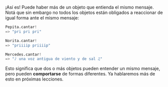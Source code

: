 ¡Así es! Puede haber más de un objeto que entienda el mismo mensaje. Notá que sin embargo no todos los objetos están obligados a reaccionar de igual forma ante el mismo mensaje:

```python
Pepita.cantar!
=> "pri pri pri"

Norita.cantar!
=> "priiiip priiiip"

Mercedes.cantar!
=> "♪ una voz antigua de viento y de sal ♫"
```

Esto significa que dos o más objetos pueden entender un mismo mensaje, pero pueden **comportarse** de formas diferentes. Ya hablaremos más de esto en próximas lecciones.
